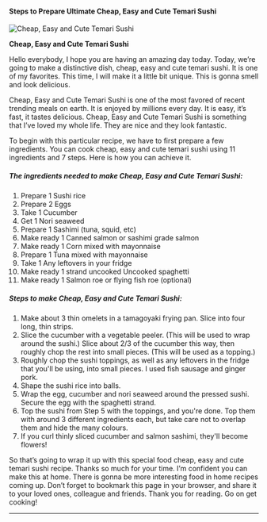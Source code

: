             

#### Steps to Prepare Ultimate Cheap, Easy and Cute Temari Sushi

![Cheap, Easy and Cute Temari Sushi](https://img-global.cpcdn.com/recipes/5921581931954176/751x532cq70/cheap-easy-and-cute-temari-sushi-recipe-main-photo.jpg)

**Cheap, Easy and Cute Temari Sushi**

Hello everybody, I hope you are having an amazing day today. Today, we’re going to make a distinctive dish, cheap, easy and cute temari sushi. It is one of my favorites. This time, I will make it a little bit unique. This is gonna smell and look delicious.

Cheap, Easy and Cute Temari Sushi is one of the most favored of recent trending meals on earth. It is enjoyed by millions every day. It is easy, it’s fast, it tastes delicious. Cheap, Easy and Cute Temari Sushi is something that I’ve loved my whole life. They are nice and they look fantastic.

To begin with this particular recipe, we have to first prepare a few ingredients. You can cook cheap, easy and cute temari sushi using 11 ingredients and 7 steps. Here is how you can achieve it.

##### The ingredients needed to make Cheap, Easy and Cute Temari Sushi:

1.  Prepare 1 Sushi rice
2.  Prepare 2 Eggs
3.  Take 1 Cucumber
4.  Get 1 Nori seaweed
5.  Prepare 1 Sashimi (tuna, squid, etc)
6.  Make ready 1 Canned salmon or sashimi grade salmon
7.  Make ready 1 Corn mixed with mayonnaise
8.  Prepare 1 Tuna mixed with mayonnaise
9.  Take 1 Any leftovers in your fridge
10.  Make ready 1 strand uncooked Uncooked spaghetti
11.  Make ready 1 Salmon roe or flying fish roe (optional)

##### Steps to make Cheap, Easy and Cute Temari Sushi:

1.  Make about 3 thin omelets in a tamagoyaki frying pan. Slice into four long, thin strips.
2.  Slice the cucumber with a vegetable peeler. (This will be used to wrap around the sushi.) Slice about 2/3 of the cucumber this way, then roughly chop the rest into small pieces. (This will be used as a topping.)
3.  Roughly chop the sushi toppings, as well as any leftovers in the fridge that you'll be using, into small pieces. I used fish sausage and ginger pork.
4.  Shape the sushi rice into balls.
5.  Wrap the egg, cucumber and nori seaweed around the pressed sushi. Secure the egg with the spaghetti strand.
6.  Top the sushi from Step 5 with the toppings, and you're done. Top them with around 3 different ingredients each, but take care not to overlap them and hide the many colours.
7.  If you curl thinly sliced cucumber and salmon sashimi, they'll become flowers!

So that’s going to wrap it up with this special food cheap, easy and cute temari sushi recipe. Thanks so much for your time. I’m confident you can make this at home. There is gonna be more interesting food in home recipes coming up. Don’t forget to bookmark this page in your browser, and share it to your loved ones, colleague and friends. Thank you for reading. Go on get cooking!

* * *